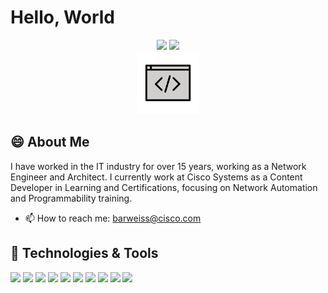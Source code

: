 # Hello, World

<div id="header" align="center">
  <a href="https://www.linkedin.com/in/barweiss"><img src="https://img.shields.io/badge/LinkedIn-0077B5?style=for-the-badge&logo=linkedin&logoColor=white"></a>
  <a href="https://www.twitter.com/barweiss45"><img src="https://img.shields.io/badge/Twitter-1DA1F2?style=for-the-badge&logo=twitter&logoColor=white"></a>
  <br>
  <img src="./assets/images/code_icon.png" width="100"/>
</div>

## :smile: About Me

I have worked in the IT industry for over 15 years, working as a Network Engineer and Architect. I currently work at Cisco Systems as a Content Developer in Learning and Certifications, focusing on Network Automation and Programmability training.

- 📫 How to reach me: [barweiss@cisco.com](mailto:barweiss@cisco.com)

## :wrench: Technologies & Tools
<a href="https://www.ansible.com/"><img src="https://img.shields.io/badge/Ansible-000000?style=for-the-badge&logo=ansible&logoColor=white"></a>
<a href="https://developer.apple.com/macos/"><img src="https://img.shields.io/badge/mac%20os-000000?style=for-the-badge&logo=apple&logoColor=white"></a>
<a href="https://www.cisco.com/"><img src="https://img.shields.io/badge/IOS%20XE-4169e1?style=for-the-badge&logo=cisco&logoColor=ffffff"></a>
<a href="https://www.docker.com/"><img src="https://img.shields.io/badge/Docker-2CA5E0?style=for-the-badge&logo=docker&logoColor=white"></a>
<a href="https://www.git-scm.com/"><img src="https://img.shields.io/badge/git-708090?style=for-the-badge&logo=git&logoColor=red"></a>
<a href="https://www.python.org/"><img src="https://img.shields.io/badge/Python-FFD43B?style=for-the-badge&logo=python&logoColor=blue"></a>
<a href="https://developer.cisco.com/docs/pyats/"><img src="https://img.shields.io/badge/pyats-000090?style=for-the-badge&logo=python&logoColor=yellow"></a>
<a href="https://ubuntu.com/"><img src="https://img.shields.io/badge/Ubuntu-E95420?style=for-the-badge&logo=ubuntu&logoColor=white"></a>
<a href="https://www.vim.org/"><img src="https://img.shields.io/badge/VIM-%2311AB00.svg?&style=for-the-badge&logo=vim&logoColor=white"></a>
<a href="https://code.visualstudio.com/"><img src="https://img.shields.io/badge/VSCode-0078D4?style=for-the-badge&logo=visual%20studio%20code&logoColor=white"></a>
